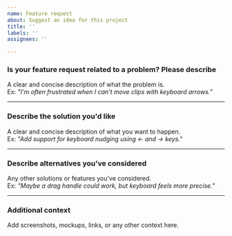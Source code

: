 ```yaml
---
name: Feature request
about: Suggest an idea for this project
title: ''
labels: ''
assignees: ''

---
```


### Is your feature request related to a problem? Please describe
A clear and concise description of what the problem is.  
Ex: *"I'm often frustrated when I can't move clips with keyboard arrows."*

---

### Describe the solution you'd like
A clear and concise description of what you want to happen.  
Ex: *"Add support for keyboard nudging using ← and → keys."*

---

### Describe alternatives you've considered
Any other solutions or features you've considered.  
Ex: *"Maybe a drag handle could work, but keyboard feels more precise."*

---

### Additional context
Add screenshots, mockups, links, or any other context here.

